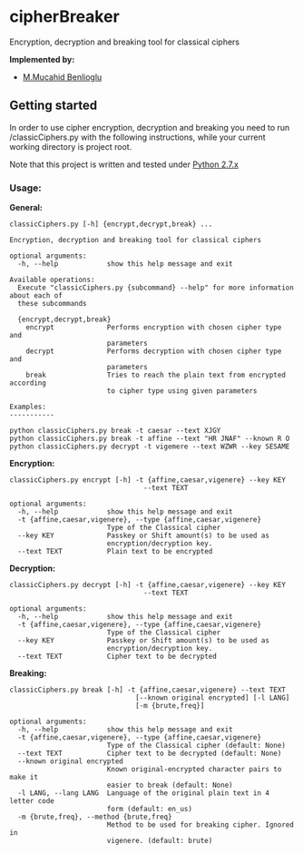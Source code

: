 # cipherBreaker
Encryption, decryption and breaking tool for classical ciphers

**Implemented by:**
 * [M.Mucahid Benlioglu](https://github.com/mbenlioglu)

## Getting started
In order to use cipher encryption, decryption and breaking you need to run /classicCiphers.py with the following
instructions, while your current working directory is project root.

Note that this project is written and tested under [Python 2.7.x](https://docs.python.org/2/)

### Usage:

**General:**

    classicCiphers.py [-h] {encrypt,decrypt,break} ...
    
    Encryption, decryption and breaking tool for classical ciphers
    
    optional arguments:
      -h, --help            show this help message and exit
    
    Available operations:
      Execute "classicCiphers.py {subcommand} --help" for more information about each of
      these subcommands
    
      {encrypt,decrypt,break}
        encrypt             Performs encryption with chosen cipher type and
                            parameters
        decrypt             Performs decryption with chosen cipher type and
                            parameters
        break               Tries to reach the plain text from encrypted according
                            to cipher type using given parameters
    
    Examples:
    -----------
    
    python classicCiphers.py break -t caesar --text XJGY
    python classicCiphers.py break -t affine --text "HR JNAF" --known R O
    python classicCiphers.py decrypt -t vigemere --text WZWR --key SESAME

**Encryption:**

    classicCiphers.py encrypt [-h] -t {affine,caesar,vigenere} --key KEY
                                     --text TEXT
    
    optional arguments:
      -h, --help            show this help message and exit
      -t {affine,caesar,vigenere}, --type {affine,caesar,vigenere}
                            Type of the Classical cipher
      --key KEY             Passkey or Shift amount(s) to be used as
                            encryption/decryption key.
      --text TEXT           Plain text to be encrypted

**Decryption:**

    classicCiphers.py decrypt [-h] -t {affine,caesar,vigenere} --key KEY
                                     --text TEXT
    
    optional arguments:
      -h, --help            show this help message and exit
      -t {affine,caesar,vigenere}, --type {affine,caesar,vigenere}
                            Type of the Classical cipher
      --key KEY             Passkey or Shift amount(s) to be used as
                            encryption/decryption key.
      --text TEXT           Cipher text to be decrypted

**Breaking:**

    classicCiphers.py break [-h] -t {affine,caesar,vigenere} --text TEXT
                                   [--known original encrypted] [-l LANG]
                                   [-m {brute,freq}]
    
    optional arguments:
      -h, --help            show this help message and exit
      -t {affine,caesar,vigenere}, --type {affine,caesar,vigenere}
                            Type of the Classical cipher (default: None)
      --text TEXT           Cipher text to be decrypted (default: None)
      --known original encrypted
                            Known original-encrypted character pairs to make it
                            easier to break (default: None)
      -l LANG, --lang LANG  Language of the original plain text in 4 letter code
                            form (default: en_us)
      -m {brute,freq}, --method {brute,freq}
                            Method to be used for breaking cipher. Ignored in
                            vigenere. (default: brute)
